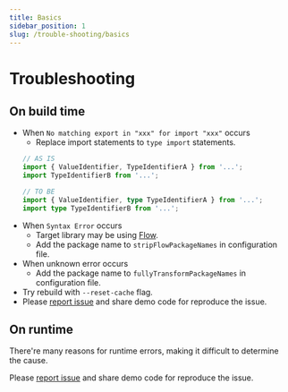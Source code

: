 ```yaml
---
title: Basics
sidebar_position: 1
slug: /trouble-shooting/basics
---
```


# Troubleshooting

## On build time

- When `No matching export in "xxx" for import "xxx"` occurs
  - Replace import statements to `type import` statements.
  ```ts
  // AS IS
  import { ValueIdentifier, TypeIdentifierA } from '...';
  import TypeIdentifierB from '...';

  // TO BE
  import { ValueIdentifier, type TypeIdentifierA } from '...';
  import type TypeIdentifierB from '...';
  ```
- When `Syntax Error` occurs
  - Target library may be using [Flow](https://flow.org).
  - Add the package name to `stripFlowPackageNames` in configuration file.
- When unknown error occurs
  - Add the package name to `fullyTransformPackageNames` in configuration file.
- Try rebuild with `--reset-cache` flag.
- Please [report issue](https://github.com/leegeunhyeok/react-native-esbuild/issues) and share demo code for reproduce the issue.

## On runtime

There're many reasons for runtime errors, making it difficult to determine the cause.

Please [report issue](https://github.com/leegeunhyeok/react-native-esbuild/issues) and share demo code for reproduce the issue.
